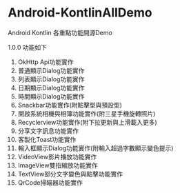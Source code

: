 # Android-KontlinAllDemo

Android Kontlin 各重點功能開源Demo

1.0.0 功能如下

01. OkHttp Api功能實作
02. 普通顯示Dialog功能實作
03. 列表顯示Dialog功能實作
04. 日期顯示Dialog功能實作
05. 時間顯示Dialog功能實作
06. Snackbar功能實作(附點擊型與預設型)
07. 開啟系統相機與相簿功能實作(附三星手機旋轉照片)
08. Recyclerview功能實作(附下拉更新與上滑載入更多)
09. 分享文字訊息功能實作
10. 客製化Toast功能實作
11. 輸入框顯示Dialog功能實作(附輸入超過字數顯示變色提示)
12. VideoView影片播放功能實作
13. ImageView雙指縮放功能實作
14. TextView部分文字變色與點擊功能實作
15. QrCode掃瞄器功能實作
